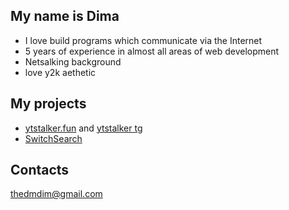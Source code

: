 ## My name is Dima

- I love build programs which communicate via the Internet
- 5 years of experience in almost all areas of web development
- Netsalking background
- love y2k aethetic

## My projects

- [ytstalker.fun](https://yttalker.fun) and [ytstalker tg](https://t.me/youtubestalkerbot)
- [SwitchSearch](https://github.com/thedmdim/switchsearch)

## Contacts

thedmdim@gmail.com
